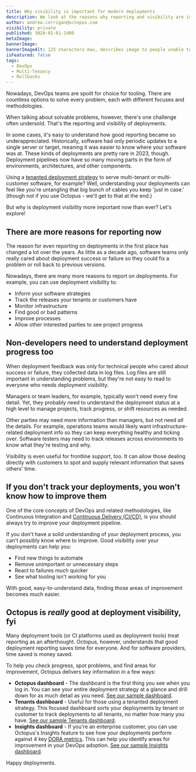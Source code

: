```yaml
---
title: Why visibility is important for modern deployments
description: We look at the reasons why reporting and visibility are important for modern deployments 
author: andrew.corrigan@octopus.com
visibility: private
published: 3020-01-01-1400
metaImage: 
bannerImage: 
bannerImageAlt: 125 characters max, describes image to people unable to see it.
isFeatured: false
tags: 
  - DevOps
  - Multi-Tenancy
  - Rollbacks
---
```


Nowadays, DevOps teams are spoilt for choice for tooling. There are countless options to solve every problem, each with different focuses and methodologies.

When talking about solvable problems, however, there's one challenge often undersold. That's the reporting and visibility of deployments.

In some cases, it's easy to understand how good reporting became so underappreciated. Historically, software had only periodic updates to a single server or target, meaning it was easier to know where your software was at. These kinds of deployments are pretty rare in 2023, though. Deployment pipelines now have so many moving parts in the form of environments, architectures, and other components.

Using a [tenanted deployment strategy](https://octopus.com/use-case/tenanted-deployments) to serve multi-tenant or multi-customer software, for example? Well, understanding your deployments can feel like you're untangling that big bunch of cables you keep 'just in case.' (though not if you use Octopus - we'll get to that at the end.)

But why is deployment visibility more important now than ever? Let's explore!

## There are more reasons for reporting now

The reason for even reporting on deployments in the first place has changed a lot over the years. As little as a decade ago, software teams only really cared about deployment success or failure so they could fix a problem or roll back to previous versions.

Nowadays, there are many more reasons to report on deployments. For example, you can use deployment visibility to:

- Inform your software strategies
- Track the releases your tenants or customers have
- Monitor infrastructure
- Find good or bad patterns
- Improve processes
- Allow other interested parties to see project progress

## Non-developers need to understand deployment progress too

When deployment feedback was only for technical people who cared about success or failure, they collected data in log files. Log files are still important in understanding problems, but they're not easy to read to everyone who needs deployment visibility.

Managers or team leaders, for example, typically won't need every fine detail. Yet, they probably need to understand the deployment status at a high level to manage projects, track progress, or shift resources as needed.

Other parties may need more information than managers, but not need *all* the details. For example, operations teams would likely want infrastructure-related deployment info so they can keep everything healthy and ticking over. Software testers may need to track releases across environments to know what they're testing and why.

Visibility is even useful for frontline support, too. It can allow those dealing directly with customers to spot and supply relevant information that saves others' time.

## If you don't track your deployments, you won't know how to improve them

One of the core concepts of DevOps and related methodologies, like Continuous Integration and [Continuous Delivery (CI/CD)](https://octopus.com/devops/continuous-delivery/), is you should always try to improve your deployment pipeline.

If you don't have a solid understanding of your deployment process, you can't possibly know where to improve. Good visibility over your deployments can help you:

- Find new things to automate
- Remove unimportant or unnecessary steps
- React to failures much quicker
- See what tooling isn't working for you

With good, easy-to-understand data, finding those areas of improvement becomes much easier.

## Octopus is *really* good at deployment visibility, fyi

Many deployment tools (or CI platforms used as deployment tools) treat reporting as an afterthought. Octopus, however, understands that good deployment reporting saves time for everyone. And for software providers, time saved is money saved.

To help you check progress, spot problems, and find areas for improvement, Octopus delivers key information in a few ways:

- **Octopus dashboard** - The dashboard is the first thing you see when you log in. You can see your entire deployment strategy at a glance and drill down for as much detail as you need. [See our sample dashboard](https://samples.octopus.app/app#/Spaces-682).
- **Tenants dashboard** - Useful for those using a tenanted deployment strategy. This focused dashboard sorts your deployments by tenant or customer to track deployments to all tenants, no matter how many you have. [See our sample Tenants dashboard](https://samples.octopus.app/app#/Spaces-682/tenants).
- **Insights dashboard** - If you're an enterprise customer, you can use Octopus's Insights feature to see how your deployments perform against 4 key [DORA metrics](https://octopus.com/devops/metrics/dora-metrics/). This can help you identify areas for improvement in your DevOps adoption. [See our sample Insights dashboard](https://samples.octopus.app/app#/Spaces-682/insights/reports/InsightsReports-1/overview).

Happy deployments.